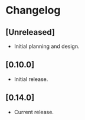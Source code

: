 # Changelog

## [Unreleased]

- Initial planning and design.

## [0.10.0]

- Initial release.

## [0.14.0]

- Current release.
